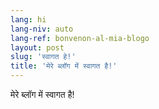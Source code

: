 ```yaml
---
lang: hi
lang-niv: auto
lang-ref: bonvenon-al-mia-blogo
layout: post
slug: 'स्वागत हे!'
title: 'मेरे ब्लॉग में स्वागत है!'
---
```


मेरे ब्लॉग में स्वागत है!
